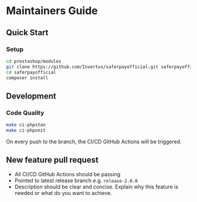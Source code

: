# Maintainers Guide

## Quick Start

### Setup
```bash
cd prestashop/modules
git clone https://github.com/Invertus/saferpayofficial.git saferpayofficial
cd saferpayofficial
composer install
```

## Development

### Code Quality
```bash
make ci-phpstan
make ci-phpunit
```
On every push to the branch, the CI/CD GitHub Actions will be triggered.

## New feature pull request

- All CI/CD GitHub Actions should be passing
- Pointed to latest release branch e.g. `release-2.0.0`
- Description should be clear and concise. Explain why this feature is needed or what do you want to achieve.

